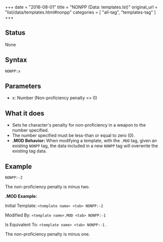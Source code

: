 +++
date = "2016-08-01"
title = "NONPP (Data: templates.lst)"
original_url = "list/data/templates.html#nonpp"
categories = [ "all-tag", "templates-tag" ]
+++

## Status

None

## Syntax

`NONPP:x`

## Parameters

-   x: Number (Non-proficiency penalty &lt;= 0)



What it does
------------

-   Sets he character's penalty for non-proficiency in a weapon to the
    number specified.
-   The number specified must be less-than or equal to zero (0).
-   **.MOD Behavior:** When modifying a template, with the `.MOD` tag,
    given an existing `NONPP` tag, the data included in a new `NONPP`
    tag will overwrite the existing tag data.

Example
-------

`NONPP:-2`

The non-proficiency penalty is minus two.

**.MOD Example:**

Initial Template: `<template name> <tab> NONPP:-2`

Modified By: `<template name>.MOD <tab> NONPP:-1`

Is Equivalent To: `<template name> <tab> NONPP:-1` .

The non-proficiency penalty is minus one.

